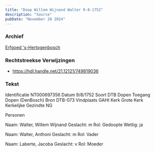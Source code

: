 ```yaml
---
title: "Doop Willem Wijnand Walter 9-8-1752"
description: "Source"
pubDate: "November 20 2024"
---
```


### Archief
[Erfgoed 's-Hertogenbosch](https://www.erfgoedshertogenbosch.nl/)

### Rechtstreekse Verwijzingen
- https://hdl.handle.net/21.12121/749819036

### Tekst
Identificatie NT000697356
Datum 9/8/1752
Soort DTB Dopen
Toegang Dopen (DenBosch)
Bron DTB-073
Vindplaats GAHt
Kerk Grote Kerk
Kerkelijke Gezindte NG

Personen  

Naam:  Walter, Willem Wijnand
Geslacht:  m
Rol:  Gedoopte
Wettig:  ja

Naam:  Walter, Anthoni
Geslacht:  m
Rol:  Vader

Naam:  Laberte, Jacoba
Geslacht:  v
Rol:  Moeder